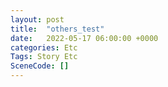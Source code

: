 ```yaml
---
layout: post
title:  "others_test"
date:   2022-05-17 06:00:00 +0000
categories: Etc
Tags: Story Etc
SceneCode: []
---
```

